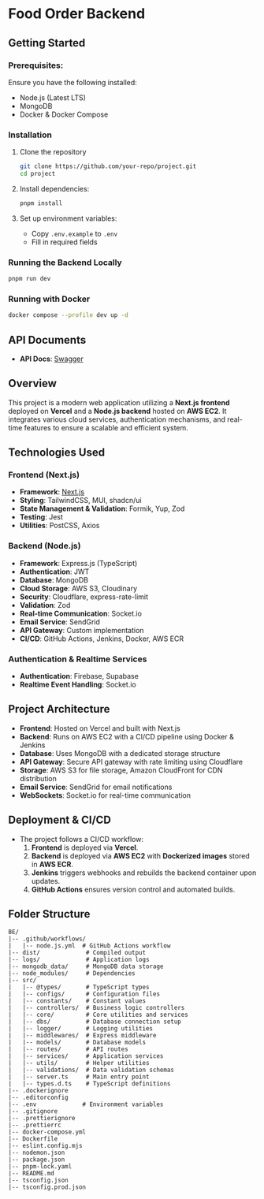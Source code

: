# Food Order Backend

## Getting Started

### Prerequisites:

Ensure you have the following installed:

- Node.js (Latest LTS)
- MongoDB
- Docker & Docker Compose

### Installation

1. Clone the repository

   ```sh
   git clone https://github.com/your-repo/project.git
   cd project
   ```

2. Install dependencies:

   ```sh
   pnpm install
   ```

3. Set up environment variables:
   - Copy `.env.example` to `.env`
   - Fill in required fields

### Running the Backend Locally

```sh
pnpm run dev
```

### Running with Docker

```sh
docker compose --profile dev up -d
```

## API Documents

- **API Docs**: [Swagger](http://localhost:3000/swagger/api-docs)

## Overview

This project is a modern web application utilizing a **Next.js frontend** deployed on **Vercel** and a **Node.js backend** hosted on **AWS EC2**. It integrates various cloud services, authentication mechanisms, and real-time features to ensure a scalable and efficient system.

## Technologies Used

### Frontend (Next.js)

- **Framework**: [Next.js](https://nextjs.org/)
- **Styling**: TailwindCSS, MUI, shadcn/ui
- **State Management & Validation**: Formik, Yup, Zod
- **Testing**: Jest
- **Utilities**: PostCSS, Axios

### Backend (Node.js)

- **Framework**: Express.js (TypeScript)
- **Authentication**: JWT
- **Database**: MongoDB
- **Cloud Storage**: AWS S3, Cloudinary
- **Security**: Cloudflare, express-rate-limit
- **Validation**: Zod
- **Real-time Communication**: Socket.io
- **Email Service**: SendGrid
- **API Gateway**: Custom implementation
- **CI/CD**: GitHub Actions, Jenkins, Docker, AWS ECR

### Authentication & Realtime Services

- **Authentication**: Firebase, Supabase
- **Realtime Event Handling**: Socket.io

## Project Architecture

- **Frontend**: Hosted on Vercel and built with Next.js
- **Backend**: Runs on AWS EC2 with a CI/CD pipeline using Docker & Jenkins
- **Database**: Uses MongoDB with a dedicated storage structure
- **API Gateway**: Secure API gateway with rate limiting using Cloudflare
- **Storage**: AWS S3 for file storage, Amazon CloudFront for CDN distribution
- **Email Service**: SendGrid for email notifications
- **WebSockets**: Socket.io for real-time communication

## Deployment & CI/CD

- The project follows a CI/CD workflow:
  1. **Frontend** is deployed via **Vercel**.
  2. **Backend** is deployed via **AWS EC2** with **Dockerized images** stored in **AWS ECR**.
  3. **Jenkins** triggers webhooks and rebuilds the backend container upon updates.
  4. **GitHub Actions** ensures version control and automated builds.

## Folder Structure

```
BE/
|-- .github/workflows/
|   |-- node.js.yml  # GitHub Actions workflow
|-- dist/             # Compiled output
|-- logs/             # Application logs
|-- mongodb_data/     # MongoDB data storage
|-- node_modules/     # Dependencies
|-- src/
|   |-- @types/       # TypeScript types
|   |-- configs/      # Configuration files
|   |-- constants/    # Constant values
|   |-- controllers/  # Business logic controllers
|   |-- core/         # Core utilities and services
|   |-- dbs/          # Database connection setup
|   |-- logger/       # Logging utilities
|   |-- middlewares/  # Express middleware
|   |-- models/       # Database models
|   |-- routes/       # API routes
|   |-- services/     # Application services
|   |-- utils/        # Helper utilities
|   |-- validations/  # Data validation schemas
|   |-- server.ts     # Main entry point
|   |-- types.d.ts    # TypeScript definitions
|-- .dockerignore
|-- .editorconfig
|-- .env             # Environment variables
|-- .gitignore
|-- .prettierignore
|-- .prettierrc
|-- docker-compose.yml
|-- Dockerfile
|-- eslint.config.mjs
|-- nodemon.json
|-- package.json
|-- pnpm-lock.yaml
|-- README.md
|-- tsconfig.json
|-- tsconfig.prod.json
```
